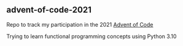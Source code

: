 ## advent-of-code-2021
Repo to track my participation in the 2021 [Advent of Code](https://adventofcode.com/)

Trying to learn functional programming concepts using Python 3.10
